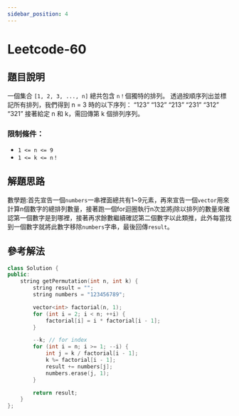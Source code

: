 ```yaml
---
sidebar_position: 4
---
```

# Leetcode-60
## 題目說明
一個集合 `[1, 2, 3, ..., n]` 總共包含 `n！`個獨特的排列。
透過按順序列出並標記所有排列，我們得到 n = 3 時的以下序列：
“123”
“132”
“213”
“231”
“312”
“321”
接著給定 n 和 k，需回傳第 k 個排列序列。
### 限制條件：
-  `1 <= n <= 9`
-  `1 <= k <= n！`
## 解題思路
數學題:首先宣告一個`numbers`一串裡面總共有1~9元素，再來宣告一個`vector`用來計算n個數字的總排列數量，接著跑一個for迴圈執行n次並將j除以排列的數量來確認第一個數字是到哪裡，接著再求餘數繼續確認第二個數字以此類推，此外每當找到一個數字就將此數字移除`numbers`字串，最後回傳`result`。
## 參考解法
```cpp title="C++" showLineNumbers {14,15}
class Solution {
public:
    string getPermutation(int n, int k) {
        string result = "";
        string numbers = "123456789";

        vector<int> factorial(n, 1);
        for (int i = 2; i < n; ++i) {
            factorial[i] = i * factorial[i - 1];
        }

        --k; // for index
        for (int i = n; i >= 1; --i) {
            int j = k / factorial[i - 1];
            k %= factorial[i - 1];
            result += numbers[j];
            numbers.erase(j, 1);
        }

        return result;
    }
};
```
